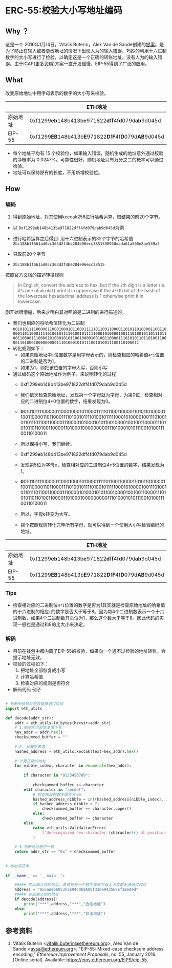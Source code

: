 # ERC-55:校验大小写地址编码

## Why ？

这是一个 2016年1月14日，Vitalik Buterin，Alex Van de Sande创建的[提案](https://eips.ethereum.org/EIPS/eip-55)。是为了防止在输入或者更改地址的情况下出现人为的输入错误，巧妙的利用十六进制数字的大小写进行了检验，以确定这是一个正确的转账地址，没有人为的输入错误。由于ICAP([更多资料](https://www.jianshu.com/p/fa8465bbd967))方案一直开发缓慢，EIP-55得到了广泛的应用。

## What
改变原始地址中用字母表示的数字的大小写来校验。


|     | ETH地址                                                              |
|  ----  |--------------------------------------------------------------------|
| 原始地址 | 0xf1299**eb**148b413b**e**971822**d**f**f**4f**d**079d**ab**9d045d |
| EIP-55  | 0xf1299**EB**148b413b**E**971822**D**f**F**4f**D**079d**AB**9d045d |



-   每个地址平均有 15 个校验位，如果输入错误，随机生成的地址意外通过校验的净概率为 0.0247%。可靠性很好，随机地址只有万分之二的概率可以通过检验。
- 地址可以保持原有的长度，不用新增校验位。
## How

### 编码
1. 得到原始地址，对其使用keccak256进行哈希运算，取结果的前20个字节。
- 以 `0xf1299eb148b413be971822dff4fd079dab9d045d`为例

- 进行哈希运算之后得到: 用十六进制表示的32个字节的哈希值`2bc188b1f661ad0cc363d2f4be284e96ecc3851590930eada61a200e8ae539a3`
- 只取前20个字节
- `2bc188b1f661ad0cc363d2f4be284e96ecc38515`

按照[官方文档](https://eips.ethereum.org/EIPS/eip-55)的描述转换规则
> In English, convert the address to hex, but if the `i`th digit is a letter (ie. it’s one of `abcdef`) print it in uppercase if the `4*i`th bit of the hash of the lowercase hexadecimal address is 1 otherwise print it in lowercase.

刚开始很懵逼，后来才明白其对照的是二进制的进行描述的。
- 我们也相应的将哈希值转化为二进制`0010101111000001100010001011000111110110011000011010110100001100110000110110001111010010111101001011111000101000010011101001011011101100110000111000010100010101100100001001001100001110101011011010011000011010001000000000111010001010111001010011100110100011`
- 转化规则如下：
	- 如果原始地址中`i`位置数字是用字母表示的，则检查相应的哈希值`4*i`位置的二进制是否为1。
	- 如果为1，则把该位置的字母大写，否则小写
- 通过编码这个原始地址作为例子，来说明转化的过程
	- 0x**f**1299eb148b413be971822dff4fd079dab9d045d

	- 我们依次检查原始地址，发现第一个字母就为字母，为第0位，检查相对应的二进制位4*0位置的数字，结果发现为0。
	- **0**010101111000001100010001011000111110110011000011010110100001100110000110110001111010010111101001011111000101000010011101001011011101100110000111000010100010101100100001001001100001110101011011010011000011010001000000000111010001010111001010011100110100011
	- 所以保持小写，我们继续。
	- 0x**f**1299**e**b148b413be971822dff4fd079dab9d045d
	- 发现第5位为字母e，检查相对应的二进制位4*5位置的数字，结果发现为1。
	- **0**0101011110000011000***1***0001011000111110110011000011010110100001100110000110110001111010010111101001011111000101000010011101001011011101100110000111000010100010101100100001001001100001110101011011010011000011010001000000000111010001010111001010011100110100011
	- 所以，字母e转变为大写。
	- 挨个按照规则转化完毕所有字母，就可以得到一个使用大小写检验编码的地址。

|     | ETH地址                                                              |
|  ----  |--------------------------------------------------------------------|
| 原始地址 | 0xf1299**eb**148b413b**e**971822**d**f**f**4f**d**079d**ab**9d045d |
| EIP-55  | 0xf1299**EB**148b413b**E**971822**D**f**F**4f**D**079d**AB**9d045d |
### Tips
- 检查相对应的二进制位`4*i`位置的数字是否为1其实就是检查原始地址的哈希值的十六进制的相应`i`的数字是否大于等于8。因为每4个二进制数表示一个十六进制数，如果4个二进制数开头位为1，那么这个数大于等于8。因此代码的实现一般也是通过和8的比大小来决定。

### 解码
- 目前在钱包中都内置了EIP-55的校验，如果向一个通不过检验的地址转账，会提示地址无效。
- 校验的过程如下：
	1. 把地址全部恢复成小写
	2. 计算哈希值
	3. 检查对应的规则是否符合
- 解码代码 例子
```python

# 判断所给地址是否能够通过检验
import eth_utils  
  
def decode(addr_str):  
    addr = eth_utils.to_bytes(hexstr=addr_str)  
    # 1.把地址全部恢复成小写  
    hex_addr = addr.hex()  
    checksummed_buffer = ""  
  
    # 2. 计算哈希值  
    hashed_address = eth_utils.keccak(text=hex_addr).hex()  
  
    # 计算正确的地址  
    for nibble_index, character in enumerate(hex_addr):  
  
        if character in "0123456789":  
             
            checksummed_buffer += character  
        elif character in "abcdef":  
            # 检查相应的数字是否大于8  
            hashed_address_nibble = int(hashed_address[nibble_index], 16)  
            if hashed_address_nibble > 7:  
                checksummed_buffer += character.upper()  
            else:  
                checksummed_buffer += character  
        else:  
            raise eth_utils.ValidationError(  
                f"Unrecognized hex character {character!r} at position {nibble_index}"  
            )  
  
    # 3.判断地址是否一致  
    return addr_str == "0x" + checksummed_buffer  
  
  
# 地址字符串  
  
if __name__ == '__main__':  

	##### 在此输入你的地址，更改任意一个数字或者字母大小写都无法通过校验
    address = "0x5aAeb6053F3E94C9b9A09f33669435E7Ef1BeAed"  
    ##### 在此输入你的地址
    if decode(address):  
        print("***",address,"***","合法地址")  
    else:  
        print("***",address,"***","非法地址")
``` 


## 参考资料
1. Vitalik Buterin <[vitalik.buterin@ethereum.org](mailto:vitalik.buterin@ethereum.org)>, Alex Van de Sande <[avsa@ethereum.org](mailto:avsa@ethereum.org)>, "EIP-55: Mixed-case checksum address encoding," _Ethereum Improvement Proposals_, no. 55, January 2016. [Online serial]. Available: https://eips.ethereum.org/EIPS/eip-55.
